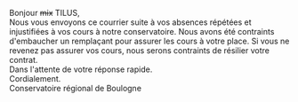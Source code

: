Bonjour ~~mix~~ TILUS,\
Nous vous envoyons ce courrier suite à vos absences répétées et injustifiées à vos cours à notre conservatoire. Nous avons été contraints d'embaucher un remplaçant pour assurer les cours à votre place. Si vous ne revenez pas assurer vos cours, nous serons contraints de résilier votre contrat.\
Dans l'attente de votre réponse rapide.\
Cordialement.\
Conservatoire régional de Boulogne
